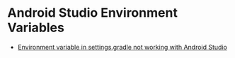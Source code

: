 # Android Studio Environment Variables

* [Environment variable in settings.gradle not working with Android Studio](http://stackoverflow.com/a/27795843/1592410)